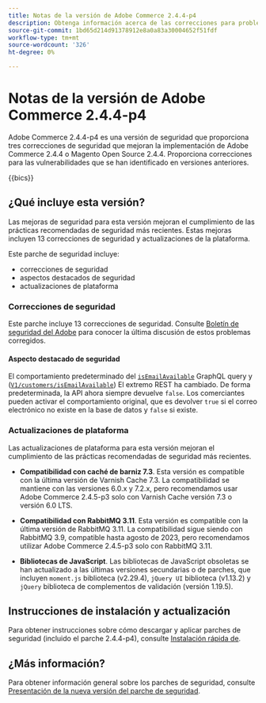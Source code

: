 ```yaml
---
title: Notas de la versión de Adobe Commerce 2.4.4-p4
description: Obtenga información acerca de las correcciones para problemas de seguridad en la versión 2.4.4-p4 de Adobe Commerce.
source-git-commit: 1bd65d214d91378912e8a0a83a30004652f51fdf
workflow-type: tm+mt
source-wordcount: '326'
ht-degree: 0%

---
```



# Notas de la versión de Adobe Commerce 2.4.4-p4

Adobe Commerce 2.4.4-p4 es una versión de seguridad que proporciona tres correcciones de seguridad que mejoran la implementación de Adobe Commerce 2.4.4 o Magento Open Source 2.4.4. Proporciona correcciones para las vulnerabilidades que se han identificado en versiones anteriores.

{{bics}}

## ¿Qué incluye esta versión?

Las mejoras de seguridad para esta versión mejoran el cumplimiento de las prácticas recomendadas de seguridad más recientes.  Estas mejoras incluyen 13 correcciones de seguridad y actualizaciones de la plataforma.

Este parche de seguridad incluye:

* correcciones de seguridad
* aspectos destacados de seguridad
* actualizaciones de plataforma

### Correcciones de seguridad

Este parche incluye 13 correcciones de seguridad. Consulte [Boletín de seguridad del Adobe](https://helpx.adobe.com/security/products/magento/apsb23-35.html) para conocer la última discusión de estos problemas corregidos.

#### Aspecto destacado de seguridad

El comportamiento predeterminado del [`isEmailAvailable`](https://developer.adobe.com/commerce/webapi/graphql/schema/customer/queries/is-email-available/) GraphQL query y ([`V1/customers/isEmailAvailable`](https://adobe-commerce.redoc.ly/2.4.6-admin/tag/customersisEmailAvailable/#operation/PostV1CustomersIsEmailAvailable)) El extremo REST ha cambiado. De forma predeterminada, la API ahora siempre devuelve `false`. Los comerciantes pueden activar el comportamiento original, que es devolver `true` si el correo electrónico no existe en la base de datos y `false` si existe. <!-- AC-6695 -->

### Actualizaciones de plataforma

Las actualizaciones de plataforma para esta versión mejoran el cumplimiento de las prácticas recomendadas de seguridad más recientes.

* **Compatibilidad con caché de barniz 7.3**. Esta versión es compatible con la última versión de Varnish Cache 7.3. La compatibilidad se mantiene con las versiones 6.0.x y 7.2.x, pero recomendamos usar Adobe Commerce 2.4.5-p3 solo con Varnish Cache versión 7.3 o versión 6.0 LTS.

* **Compatibilidad con RabbitMQ 3.11**. Esta versión es compatible con la última versión de RabbitMQ 3.11. La compatibilidad sigue siendo con RabbitMQ 3.9, compatible hasta agosto de 2023, pero recomendamos utilizar Adobe Commerce 2.4.5-p3 solo con RabbitMQ 3.11.

* **Bibliotecas de JavaScript**. Las bibliotecas de JavaScript obsoletas se han actualizado a las últimas versiones secundarias o de parches, que incluyen `moment.js` biblioteca (v2.29.4), `jQuery UI` biblioteca (v1.13.2) y `jQuery` biblioteca de complementos de validación (versión 1.19.5).

## Instrucciones de instalación y actualización

Para obtener instrucciones sobre cómo descargar y aplicar parches de seguridad (incluido el parche 2.4.4-p4), consulte [Instalación rápida de](../../../installation/composer.md).

## ¿Más información?

Para obtener información general sobre los parches de seguridad, consulte [Presentación de la nueva versión del parche de seguridad](https://community.magento.com/t5/Magento-DevBlog/Introducing-the-New-Security-Patch-Release/ba-p/141287).
